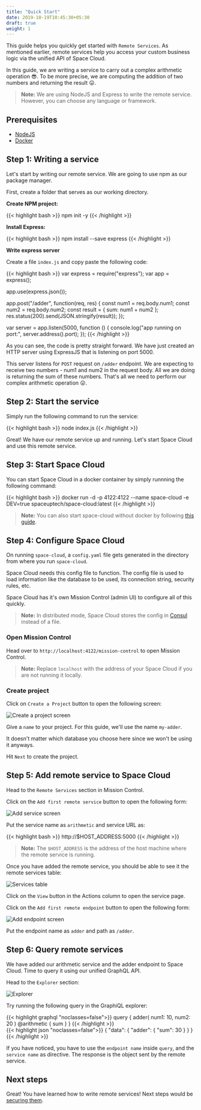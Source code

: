 ```yaml
---
title: "Quick Start"
date: 2019-10-19T10:45:30+05:30
draft: true
weight: 1
---
```


This guide helps you quickly get started with `Remote Services`. As mentioned earlier, remote services help you access your custom business logic via the unified API of Space Cloud.

In this guide, we are writing a service to carry out a complex arithmetic operation 😎. To be more precise, we are computing the addition of two numbers and returning the result 😛.

> **Note:** We are using NodeJS and Express to write the remote service. However, you can choose any language or framework.

## Prerequisites

- [NodeJS](https://nodejs.org/en/download/)
- [Docker](https://docs.docker.com/install/)

## Step 1: Writing a service

Let's start by writing our remote service. We are going to use npm as our package manager.

First, create a folder that serves as our working directory.

**Create NPM project:**

{{< highlight bash >}}
npm init -y
{{< /highlight >}}

**Install Express:**

{{< highlight bash >}}
npm install --save express
{{< /highlight >}}

**Write express server**

Create a file `index.js` and copy paste the following code:

{{< highlight bash >}}
var express = require("express");
var app = express();

app.use(express.json());

app.post("/adder", function(req, res) {
  const num1 = req.body.num1;
  const num2 = req.body.num2;
  const result = { sum: num1 + num2 };
  res.status(200).send(JSON.stringify(result));
});

var server = app.listen(5000, function () {
    console.log("app running on port:", server.address().port);
});
{{< /highlight >}}

As you can see, the code is pretty straight forward. We have just created an HTTP server using ExpressJS that is listening on port 5000.

This server listens for `POST` request on `/adder` endpoint. We are expecting to receive two numbers - num1 and num2 in the request body. All we are doing is returning the sum of these numbers. That's all we need to perform our complex arithmetic operation 😛.

## Step 2: Start the service

Simply run the following command to run the service:

{{< highlight bash >}}
node index.js
{{< /highlight >}}

Great! We have our remote service up and running. Let's start Space Cloud and use this remote service.

## Step 3: Start Space Cloud

You can start Space Cloud in a docker container by simply runnning the following command:

{{< highlight bash >}}
docker run -d -p 4122:4122 --name space-cloud -e DEV=true spaceuptech/space-cloud:latest
{{< /highlight >}}

> **Note:** You can also start space-cloud without docker by following [this guide](/getting-started/deployment/manual).


## Step 4: Configure Space Cloud

On running `space-cloud`, a `config.yaml` file gets generated in the directory from where you run `space-cloud`.

Space Cloud needs this config file to function. The config file is used to load information like the database to be used, its connection string, security rules, etc. 

Space Cloud has it's own Mission Control (admin UI) to configure all of this quickly. 

> **Note:** In distributed mode, Space Cloud stores the config in [Consul](https://www.consul.io/) instead of a file. 

### Open Mission Control

Head over to `http://localhost:4122/mission-control` to open Mission Control.

> **Note:** Replace `localhost` with the address of your Space Cloud if you are not running it locally. 

### Create project

Click on `Create a Project` button to open the following screen:

![Create a project screen](/images/screenshots/create-project.png)

Give a `name` to your project. For this guide, we'll use the name `my-adder`. 

It doesn't matter which database you choose here since we won't be using it anyways.

Hit `Next` to create the project.

## Step 5: Add remote service to Space Cloud

Head to the `Remote Services` section in Mission Control.

Click on the `Add first remote service` button to open the following form:

![Add service screen](/images/screenshots/add-service.png)

Put the service name as `arithmetic` and service URL as:

{{< highlight bash >}}
http://$HOST_ADDRESS:5000
{{< /highlight >}}

> **Note:** The `$HOST_ADDRESS` is the address of the host machine where the remote service is running.

Once you have added the remote service, you should be able to see it the remote services table:

![Services table](/images/screenshots/services.png)

Click on the `View` button in the Actions column to open the service page.

Click on the `Add first remote endpoint` button to open the following form:

![Add endpoint screen](/images/screenshots/add-endpoint.png)

Put the endpoint name as `adder` and path as `/adder`.

## Step 6: Query remote services

We have added our arithmetic service and the adder endpoint to Space Cloud. Time to query it using our unified GraphQL API.

Head to the `Explorer` section:

![Explorer](/images/screenshots/explorer.png)

Try running the following query in the GraphiQL explorer:

<div class="graphql holder">
<div class="query">
{{< highlight graphql "noclasses=false">}}
query {
  adder(
    num1: 10,
    num2: 20
  ) @arithmetic {
    sum
  }
}
{{< /highlight >}}
</div>
<div class="response">
{{< highlight json "noclasses=false">}}
{
  "data": {
    "adder": {
      "sum": 30
    }
  }
}
{{< /highlight >}}
</div>
</div>

If you have noticed, you have to use the `endpoint name` inside `query`, and the `service name`  as directive. The response is the object sent by the remote service. 


## Next steps
Great! You have learned how to write remote services! Next steps would be [securing them](/auth/authorization).